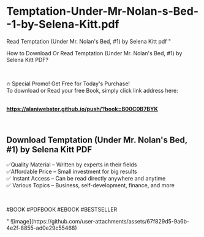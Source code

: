 # Temptation-Under-Mr-Nolan-s-Bed--1-by-Selena-Kitt.pdf
Read Temptation (Under Mr. Nolan's Bed, #1) by Selena Kitt pdf
"<p>How to Download Or Read Temptation (Under Mr. Nolan's Bed, #1) by Selena Kitt PDF?</p>
<p>&nbsp;</p>
<p>&#128293;  Special Promo! Get Free for Today's Purchase!<br />To download or Read your free Book, simply click link address here:&nbsp;<br />&nbsp;</p>
<p><a href=""https://alaniwebster.github.io/push/?book=B00C0B7BYK""><strong>https://alaniwebster.github.io/push/?book=B00C0B7BYK</strong></a></p>
<p>&nbsp;</p>
<h2>Download Temptation (Under Mr. Nolan's Bed, #1) by Selena Kitt PDF</h2>
<p>&#x2705;Quality Material &ndash; Written by experts in their fields<br />&#x2705;Affordable Price &ndash; Small investment for big results<br />&#x2705; Instant Access &ndash; Can be read directly anywhere and anytime<br />&#x2705; Various Topics &ndash; Business, self-development, finance, and more</p>
<p>&nbsp;</p>
<p>#BOOK #PDFBOOK #EBOOK #BESTSELLER</p>
"
![image](https://github.com/user-attachments/assets/67f829d5-9a6b-4e2f-8855-ad0e29c55468)
